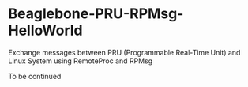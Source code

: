 # Beaglebone-PRU-RPMsg-HelloWorld
Exchange messages between PRU (Programmable Real-Time Unit) and Linux System using RemoteProc and RPMsg

To  be  continued
